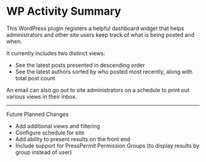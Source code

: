 # WP Activity Summary

This WordPress plugin registers a helpful dashboard widget that helps administrators 
and other site users keep track of what is being posted and when.

It currently includes two distinct views:
- See the latest posts presented in descending order
- See the latest authors sorted by who posted most recently, along with total post count

An email can also go out to site administrators on a schedule to print out various views in their inbox.

---

Future Planned Changes
- Add additional views and filtering
- Configure schedule for site 
- Add ability to present results on the front end
- Include support for PressPermit Permission Groups (to display results by group instead of user)
